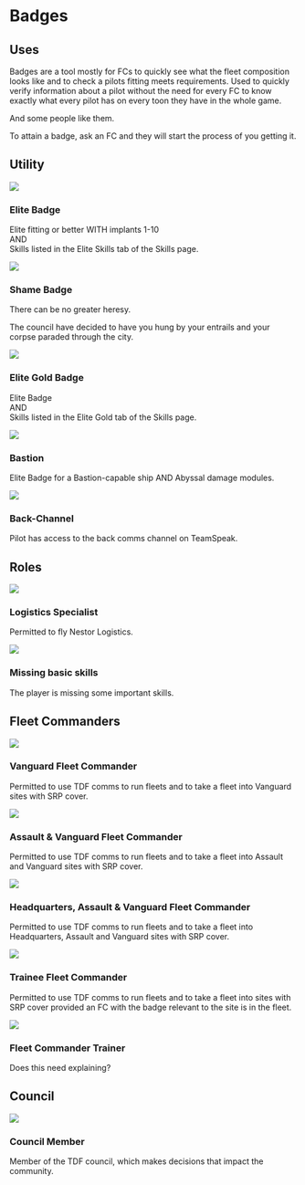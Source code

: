 # Badges

## Uses

Badges are a tool mostly for FCs to quickly see what the fleet composition looks like and to check a pilots fitting meets requirements. Used to quickly verify information about a pilot without the need for every FC to know exactly what every pilot has on every toon they have in the whole game.

And some people like them.

To attain a badge, ask an FC and they will start the process of you getting it.

## Utility

![](e.png)

### Elite Badge

Elite fitting or better WITH implants 1-10  
AND  
Skills listed in the Elite Skills tab of the Skills page.

![](shame.png)

### Shame Badge

There can be no greater heresy.

The council have decided to have you hung by your entrails and your corpse paraded through the city.

![](egold.png)

### Elite Gold Badge

Elite Badge  
AND  
Skills listed in the Elite Gold tab of the Skills page.

![](bastion.png)

### Bastion

Elite Badge for a Bastion-capable ship
AND
Abyssal damage modules.

![](b.png)

### Back-Channel

Pilot has access to the back comms channel on TeamSpeak.

## Roles

![](l.png)

### Logistics Specialist

Permitted to fly Nestor Logistics.

![](alpha.png)

### Missing basic skills

The player is missing some important skills.

## Fleet Commanders

![](vg.png)

### Vanguard Fleet Commander

Permitted to use TDF comms to run fleets and to take a fleet into Vanguard sites with SRP cover.

![](as.png)

### Assault & Vanguard Fleet Commander

Permitted to use TDF comms to run fleets and to take a fleet into Assault and Vanguard sites with SRP cover.

![](hq.png)

### Headquarters, Assault & Vanguard Fleet Commander

Permitted to use TDF comms to run fleets and to take a fleet into Headquarters, Assault and Vanguard sites with SRP cover.

![](trainee.png)

### Trainee Fleet Commander

Permitted to use TDF comms to run fleets and to take a fleet into sites with SRP cover provided an FC with the badge relevant to the site is in the fleet.

![](trainer.png)

### Fleet Commander Trainer

Does this need explaining?

## Council

![](c.png)

### Council Member

Member of the TDF council, which makes decisions that impact the community.

